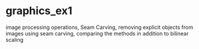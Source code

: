 # graphics_ex1
 image processing operations,  Seam Carving, removing explicit objects from images using seam carving, comparing the methods in addition to bilinear scaling
